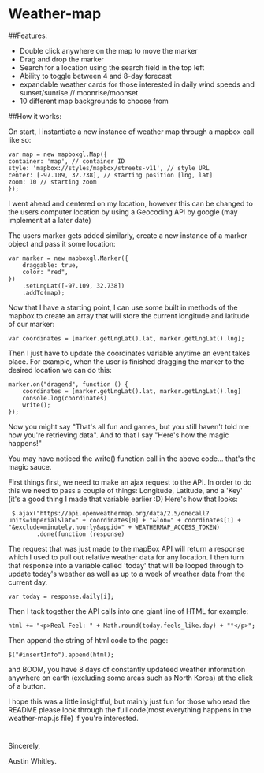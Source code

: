 # Weather-map
##Features:

- Double click anywhere on the map to move the marker
- Drag and drop the marker
- Search for a location using the search field in the top left
- Ability to toggle between 4 and 8-day forecast
- expandable weather cards for those interested in daily wind speeds and sunset/sunrise // moonrise/moonset
- 10 different map backgrounds to choose from


##How it works:

On start, I instantiate a new instance of weather map through a mapbox call like so:
```
var map = new mapboxgl.Map({
container: 'map', // container ID
style: 'mapbox://styles/mapbox/streets-v11', // style URL
center: [-97.109, 32.738], // starting position [lng, lat]
zoom: 10 // starting zoom
});
```
I went ahead and centered on my location, however this can be changed to the users computer location
by using a Geocoding API by google (may implement at a later date)

The users marker gets added similarly, create a new instance of a marker object and pass it some location:
~~~
var marker = new mapboxgl.Marker({
    draggable: true,
    color: "red",
})
    .setLngLat([-97.109, 32.738])
    .addTo(map);
~~~

Now that I have a starting point, I can use some built in methods of the mapbox to create an array that will store the current longitude and latitude of our marker:
~~~
var coordinates = [marker.getLngLat().lat, marker.getLngLat().lng];
~~~

Then I just have to update the coordinates variable anytime an event takes place.
For example, when the user is finished dragging the marker to the desired location we can do this:
~~~
marker.on("dragend", function () {
    coordinates = [marker.getLngLat().lat, marker.getLngLat().lng]
    console.log(coordinates)
    write();
});
~~~

Now you might say "That's all fun and games, but you still haven't told me how you're retrieving data". 
And to that I say "Here's how the magic happens!"

You may have noticed the write() function call in the above code... that's the magic sauce.

First things first, we need to make an ajax request to the API. In order to do this we need to pass a couple of things: Longitude, Latitude, and a 'Key'
(it's a good thing I made that variable earlier :D) Here's how that looks:
~~~
 $.ajax("https://api.openweathermap.org/data/2.5/onecall?units=imperial&lat=" + coordinates[0] + "&lon=" + coordinates[1] + "&exclude=minutely,hourly&appid=" + WEATHERMAP_ACCESS_TOKEN)
        .done(function (response)
~~~
The request that was just made to the mapBox API will return a response which I used to pull out relative weather data for any location.
I then turn that response into a variable called 'today' that will be looped through to update today's weather as well as up to a week of weather data from the current day.
~~~
var today = response.daily[i];
~~~
Then I tack together the API calls into one giant line of HTML
for example:
~~~
html += "<p>Real Feel: " + Math.round(today.feels_like.day) + "°</p>";
~~~
Then append the string of html code to the page: 
~~~
$("#insertInfo").append(html);
~~~
and BOOM, you have 8 days of constantly updateed weather information anywhere on earth (excluding some areas such as North Korea)
at the click of a button.

I hope this was a little insightful, but mainly just fun for those who read the README
please look through the full code(most everything happens in the weather-map.js file) if you're interested.
#
Sincerely,

Austin Whitley.